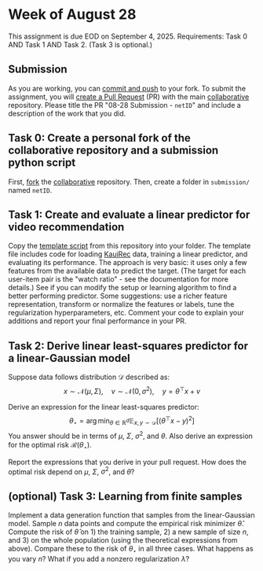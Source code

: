 # Week of August 28

This assignment is due EOD on September 4, 2025.
Requirements: Task 0 AND Task 1 AND Task 2. (Task 3 is optional.)

## Submission

As you are working, you can [commit and push](https://docs.github.com/en/get-started/using-git/about-git) to your fork. 
To submit the assignment, you will [create a Pull Request](https://docs.github.com/en/pull-requests/collaborating-with-pull-requests/proposing-changes-to-your-work-with-pull-requests/creating-a-pull-request-from-a-fork) (PR) with the main [collaborative](https://github.com/ml-feedback-sys/collaborative-f25) repository.
Please title the PR "08-28 Submission - `netID`" and include a description of the work that you did.

## Task 0: Create a personal fork of the collaborative repository and a submission python script

First, [fork](https://docs.github.com/en/pull-requests/collaborating-with-pull-requests/working-with-forks) the [collaborative](https://github.com/ml-feedback-sys/collaborative-f25) repository.
Then, create a folder in `submission/` named `netID`.

## Task 1: Create and evaluate a linear predictor for video recommendation

Copy the [template script](../code/08-28watch_prediction.py) from this repository into your folder.
The template file includes code for loading [KauiRec](https://kuairec.com/) data, training a linear predictor, and evaluating its performance.
The approach is very basic: it uses only a few features from the available data to predict the target. (The target for each user-item pair is the "watch ratio" - see the documentation for more details.)
See if you can modify the setup or learning algorithm to find a better performing predictor.
Some suggestions: use a richer feature representation, transform or normalize the features or labels, tune the regularization hyperparameters, etc.
Comment your code to explain your additions and report your final performance in your PR.


## Task 2: Derive linear least-squares predictor for a linear-Gaussian model

Suppose data follows distribution $\mathcal D$ described as:
$$x\sim \mathcal N(\mu, \Sigma),\quad v\sim \mathcal N(0, \sigma^2),\quad y=\theta^\top x + v$$

Derive an expression for the linear least-squares predictor:
$$\theta_\star = \arg\min_{\theta\in\mathbb R^d} \mathbb E_{x,y\sim\mathcal D}[(\theta^\top x-y)^2] $$
You answer should be in terms of $\mu$, $\Sigma$, $\sigma^2$, and $\theta$.
Also derive an expression for the optimal risk $\mathcal R(\theta_\star)$.

Report the expressions that you derive in your pull request. 
How does the optimal risk depend on  $\mu$, $\Sigma$, $\sigma^2$, and $\theta$?

## (optional) Task 3: Learning from finite samples

Implement a data generation function that samples from the linear-Gaussian model. 
Sample $n$ data points and compute the empirical risk minimizer $\hat\theta$.
Compute the risk of $\hat\theta$ on 1) the training sample, 2) a new sample of size $n$, and 3) on the whole population (using the theoretical expressions from above).
Compare these to the risk of $\theta_\star$ in all three cases.
What happens as you vary $n$?
What if you add a nonzero regularization $\lambda$?

